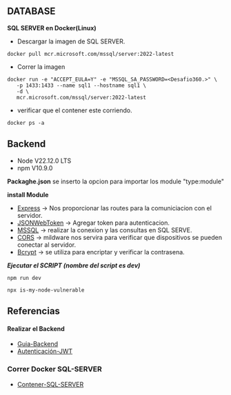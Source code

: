 ## DATABASE
**SQL SERVER en Docker(Linux)**
- Descargar la imagen de SQL SERVER.
```docker
docker pull mcr.microsoft.com/mssql/server:2022-latest
```
- Correr la imagen
```docker
docker run -e "ACCEPT_EULA=Y" -e "MSSQL_SA_PASSWORD=<Desafio360.>" \
   -p 1433:1433 --name sql1 --hostname sql1 \
   -d \
   mcr.microsoft.com/mssql/server:2022-latest
```
- verificar que el contener este corriendo.
```
docker ps -a
```

## Backend
- Node V22.12.0 LTS 
- npm  V10.9.0

**Packaghe.json**
se inserto la opcion para importar los module "type:module"

**install Module**
- [Express](https://www.npmjs.com/package/express) -> Nos proporcionar las routes para la comuniciacion con el servidor.
- [JSONWebToken](https://www.npmjs.com/package/jsonwebtoken) -> Agregar token para autenticacion.
- [MSSQL](https://www.npmjs.com/package/mssql) -> realizar la conexion y las consultas en SQL SERVE.
- [CORS](https://www.npmjs.com/package/cors) -> mildware nos servira para verificar que dispositivos se pueden conectar al servidor.
- [Bcrypt](https://www.npmjs.com/package/bcrypt) -> se utiliza para encriptar y verificar la contrasena.

***Ejecutar el SCRIPT (nombre del script es dev)***
```
npm run dev 
```

```
npx is-my-node-vulnerable
```
## Referencias
#### Realizar el Backend
- [Guia-Backend](https://www.youtube.com/watch?v=VuQAF-44Lo0)
- [Autenticación-JWT](https://www.youtube.com/watch?v=UqnnhAZxRac)
### Correr Docker SQL-SERVER
- [Contener-SQL-SERVER](https://learn.microsoft.com/en-us/sql/linux/quickstart-install-connect-docker?view=sql-server-ver16&pivots=cs1-bash&tabs=cli)